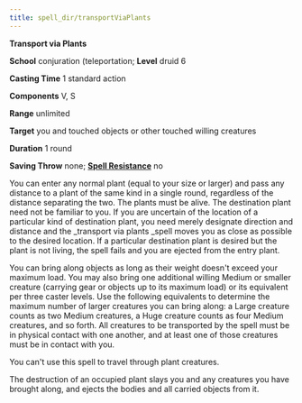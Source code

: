 ```yaml
---
title: spell_dir/transportViaPlants
---
```

 **Transport via Plants**

**School** conjuration (teleportation; **Level** druid 6

**Casting Time** 1 standard action

**Components** V, S

**Range** unlimited

**Target** you and touched objects or other touched willing creatures

**Duration** 1 round

**Saving Throw** none; **[Spell Resistance](../glossary#_spell-resistance)** no

You can enter any normal plant (equal to your size or larger) and pass any distance to a plant of the same kind in a single round, regardless of the distance separating the two. The plants must be alive. The destination plant need not be familiar to you. If you are uncertain of the location of a particular kind of destination plant, you need merely designate direction and distance and the _transport via plants _spell moves you as close as possible to the desired location. If a particular destination plant is desired but the plant is not living, the spell fails and you are ejected from the entry plant.

You can bring along objects as long as their weight doesn't exceed your maximum load. You may also bring one additional willing Medium or smaller creature (carrying gear or objects up to its maximum load) or its equivalent per three caster levels. Use the following equivalents to determine the maximum number of larger creatures you can bring along: a Large creature counts as two Medium creatures, a Huge creature counts as four Medium creatures, and so forth. All creatures to be transported by the spell must be in physical contact with one another, and at least one of those creatures must be in contact with you.

You can't use this spell to travel through plant creatures.

The destruction of an occupied plant slays you and any creatures you have brought along, and ejects the bodies and all carried objects from it.

